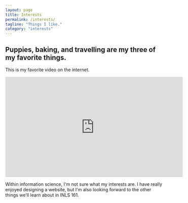 ```yaml
---
layout: page
title: Interests
permalink: /interests/
tagline: "Things I like."
category: "interests"
---
```

<h2>Puppies, baking, and travelling are my three of my favorite things.</h2>

This is my favorite video on the internet.
<iframe width="560" height="315" src="https://www.youtube.com/embed/FXTl2Ou-j1I" frameborder="0" allowfullscreen></iframe>

Within information science, I'm not sure what my interests are. I have really enjoyed designing a website, 
but I'm also looking forward to the other things we'll learn about in INLS 161. 